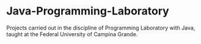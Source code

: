 # Java-Programming-Laboratory
Projects carried out in the discipline of Programming Laboratory with Java, taught at the Federal University of Campina Grande.
